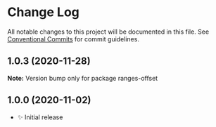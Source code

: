 # Change Log

All notable changes to this project will be documented in this file.
See [Conventional Commits](https://conventionalcommits.org) for commit guidelines.

## 1.0.3 (2020-11-28)

**Note:** Version bump only for package ranges-offset





## 1.0.0 (2020-11-02)

- ✨ Initial release
